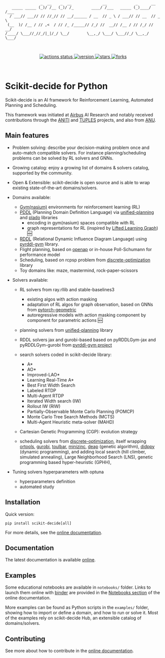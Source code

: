
                    _  __    _  __              __             _      __
       _____ _____ (_)/ /__ (_)/ /_        ____/ /___   _____ (_)____/ /___
      / ___// ___// // //_// // __/______ / __  // _ \ / ___// // __  // _ \
     (__  )/ /__ / // ,<  / // /_ /_____// /_/ //  __// /__ / // /_/ //  __/
    /____/ \___//_//_/|_|/_/ \__/        \__,_/ \___/ \___//_/ \__,_/ \___/

<br>
<p align="center">
  <a href="https://github.com/airbus/scikit-decide/actions/workflows/ci.yml?query=branch%3Amaster">
    <img src="https://img.shields.io/github/actions/workflow/status/airbus/scikit-decide/ci.yml?branch=master&logo=github&label=CI%20status" alt="actions status">
  </a>
  <a href="https://github.com/airbus/scikit-decide/tags">
    <img src="https://img.shields.io/github/tag/airbus/scikit-decide.svg?label=current%20version" alt="version">
  </a>
  <a href="https://github.com/airbus/scikit-decide/stargazers">
    <img src="https://img.shields.io/github/stars/airbus/scikit-decide.svg" alt="stars">
  </a>
  <a href="https://github.com/airbus/scikit-decide/network">
    <img src="https://img.shields.io/github/forks/airbus/scikit-decide.svg" alt="forks">
  </a>
</p>
<br>

# Scikit-decide for Python

Scikit-decide is an AI framework for Reinforcement Learning, Automated Planning and Scheduling.

This framework was initiated at [Airbus](https://www.airbus.com) AI Research and notably received contributions through the [ANITI](https://aniti.univ-toulouse.fr/en/) and [TUPLES](https://tuples.ai/) projects, and also from [ANU](https://www.anu.edu.au/).

## Main features

- Problem solving: describe your decision-making problem once and auto-match compatible solvers.
  For instance planning/scheduling problems can be solved by RL solvers and GNNs.
- Growing catalog: enjoy a growing list of domains & solvers catalog, supported by the community.
- Open & Extensible: scikit-decide is open source and is able to wrap existing state-of-the-art domains/solvers.
- Domains available:
  - [Gym(nasium)](https://gymnasium.farama.org/) environments for reinforcement learning (RL)
  - [PDDL](https://planning.wiki/) (Planning Domain Definition Language) via [unified-planning](https://github.com/aiplan4eu/unified-planning) and [plado](https://github.com/massle/plado) libraries
    - encoding in gym(nasium) spaces compatible with RL
    - graph representations for RL (inspired by [Lifted Learning Graph](https://doi.org/10.1609/aaai.v38i18.29986)) :new:
  - [RDDL](https://users.cecs.anu.edu.au/~ssanner/IPPC_2011/RDDL.pdf) (Relational Dynamic Influence Diagram Language) using [pyrddl-gym](https://github.com/pyrddlgym-project) library.
  - Flight planning, based on [openap](https://openap.dev/) or in-house Poll-Schumann for performance model
  - Scheduling, based on rcpsp problem from [discrete-optimization](https://airbus.github.io/discrete-optimization) library
  - Toy domains like: maze, mastermind, rock-paper-scissors
- Solvers available:
  - RL solvers from ray.rllib and stable-baselines3
    - existing algos with action masking
    - adaptation of RL algos for graph observation, based on GNNs from [pytorch-geometric](https://pytorch-geometric.readthedocs.io/)
    - autoregressive models with action masking component by component for parametric actions :new:
  - planning solvers from [unified-planning](https://github.com/aiplan4eu/unified-planning) library
  - RDDL solvers jax and gurobi-based based on pyRDDLGym-jax and pyRDDLGym-gurobi from [pyrddl-gym project](https://github.com/pyrddlgym-project)
  - search solvers coded in scikit-decide library:
    - A*
    - AO*
    - Improved-LAO*
    - Learning Real-Time A*
    - Best First Width Search
    - Labeled RTDP
    - Multi-Agent RTDP
    - Iterated Width search (IW)
    - Rollout IW (RIW)
    - Partially-Observable Monte Carlo Planning (POMCP)
    - Monte Carlo Tree Search Methods (MCTS)
    - Multi-Agent Heuristic meta-solver (MAHD)
  - Cartesian Genetic Programming (CGP): evolution strategy


  - scheduling solvers from [discrete-optimization](https://airbus.github.io/discrete-optimization),
    itself wrapping [ortools](https://developers.google.com/optimization), [gurobi](https://www.gurobi.com/),
    [toulbar](https://toulbar2.github.io/toulbar2/#), [minizinc](https://www.minizinc.org/),
    [deap](https://deap.readthedocs.io/) (genetic algorithm), [didppy](https://didppy.readthedocs.io/) (dynamic programming),
    and adding local search (hill climber, simulated annealing), Large Neighborhood Search (LNS),
    genetic programming based hyper-heuristic (GPHH),

- Tuning solvers hyperparameters with optuna
  - hyperparameters definition
  - automated study


## Installation

Quick version:
```shell
pip install scikit-decide[all]
```
For more details, see the [online documentation](https://airbus.github.io/scikit-decide/install).

## Documentation

The latest documentation is available [online](https://airbus.github.io/scikit-decide).

## Examples

Some educational notebooks are available in `notebooks/` folder.
Links to launch them online with [binder](https://mybinder.org/) are provided in the
[Notebooks section](https://airbus.github.io/scikit-decide/notebooks) of the online documentation.

More examples can be found as Python scripts in the `examples/` folder, showing how to import or define a domain,
and how to run or solve it. Most of the examples rely on scikit-decide Hub, an extensible catalog of domains/solvers.

## Contributing

See more about how to contribute in the [online documentation](https://airbus.github.io/scikit-decide/contribute).
